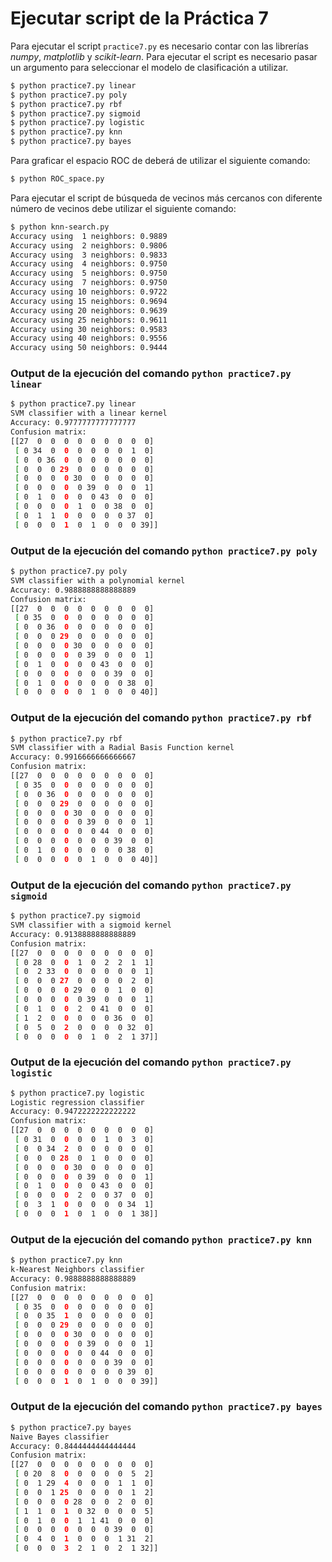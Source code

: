 # Ejecutar script de la Práctica 7

Para ejecutar el script `practice7.py` es necesario contar con las librerías _numpy_, _matplotlib_ y _scikit-learn_. Para ejecutar el script es necesario pasar un argumento para seleccionar el modelo de clasificación a utilizar.

```sh
$ python practice7.py linear
$ python practice7.py poly
$ python practice7.py rbf
$ python practice7.py sigmoid
$ python practice7.py logistic
$ python practice7.py knn
$ python practice7.py bayes
```

Para graficar el espacio ROC de deberá de utilizar el siguiente comando:

```sh
$ python ROC_space.py
```

Para ejecutar el script de búsqueda de vecinos más cercanos con diferente número de vecinos debe utilizar el siguiente comando:

```sh
$ python knn-search.py
Accuracy using  1 neighbors: 0.9889
Accuracy using  2 neighbors: 0.9806
Accuracy using  3 neighbors: 0.9833
Accuracy using  4 neighbors: 0.9750
Accuracy using  5 neighbors: 0.9750
Accuracy using  7 neighbors: 0.9750
Accuracy using 10 neighbors: 0.9722
Accuracy using 15 neighbors: 0.9694
Accuracy using 20 neighbors: 0.9639
Accuracy using 25 neighbors: 0.9611
Accuracy using 30 neighbors: 0.9583
Accuracy using 40 neighbors: 0.9556
Accuracy using 50 neighbors: 0.9444
```

### Output de la ejecución del comando `python practice7.py linear`

```sh
$ python practice7.py linear
SVM classifier with a linear kernel
Accuracy: 0.9777777777777777
Confusion matrix:
[[27  0  0  0  0  0  0  0  0  0]
 [ 0 34  0  0  0  0  0  0  1  0]
 [ 0  0 36  0  0  0  0  0  0  0]
 [ 0  0  0 29  0  0  0  0  0  0]
 [ 0  0  0  0 30  0  0  0  0  0]
 [ 0  0  0  0  0 39  0  0  0  1]
 [ 0  1  0  0  0  0 43  0  0  0]
 [ 0  0  0  0  1  0  0 38  0  0]
 [ 0  1  1  0  0  0  0  0 37  0]
 [ 0  0  0  1  0  1  0  0  0 39]]
```

### Output de la ejecución del comando `python practice7.py poly`

```sh
$ python practice7.py poly
SVM classifier with a polynomial kernel
Accuracy: 0.9888888888888889
Confusion matrix:
[[27  0  0  0  0  0  0  0  0  0]
 [ 0 35  0  0  0  0  0  0  0  0]
 [ 0  0 36  0  0  0  0  0  0  0]
 [ 0  0  0 29  0  0  0  0  0  0]
 [ 0  0  0  0 30  0  0  0  0  0]
 [ 0  0  0  0  0 39  0  0  0  1]
 [ 0  1  0  0  0  0 43  0  0  0]
 [ 0  0  0  0  0  0  0 39  0  0]
 [ 0  1  0  0  0  0  0  0 38  0]
 [ 0  0  0  0  0  1  0  0  0 40]]
```

### Output de la ejecución del comando `python practice7.py rbf`

```sh
$ python practice7.py rbf
SVM classifier with a Radial Basis Function kernel
Accuracy: 0.9916666666666667
Confusion matrix:
[[27  0  0  0  0  0  0  0  0  0]
 [ 0 35  0  0  0  0  0  0  0  0]
 [ 0  0 36  0  0  0  0  0  0  0]
 [ 0  0  0 29  0  0  0  0  0  0]
 [ 0  0  0  0 30  0  0  0  0  0]
 [ 0  0  0  0  0 39  0  0  0  1]
 [ 0  0  0  0  0  0 44  0  0  0]
 [ 0  0  0  0  0  0  0 39  0  0]
 [ 0  1  0  0  0  0  0  0 38  0]
 [ 0  0  0  0  0  1  0  0  0 40]]
```

### Output de la ejecución del comando `python practice7.py sigmoid`

```sh
$ python practice7.py sigmoid
SVM classifier with a sigmoid kernel
Accuracy: 0.9138888888888889
Confusion matrix:
[[27  0  0  0  0  0  0  0  0  0]
 [ 0 28  0  0  1  0  2  2  1  1]
 [ 0  2 33  0  0  0  0  0  0  1]
 [ 0  0  0 27  0  0  0  0  2  0]
 [ 0  0  0  0 29  0  0  1  0  0]
 [ 0  0  0  0  0 39  0  0  0  1]
 [ 0  1  0  0  2  0 41  0  0  0]
 [ 1  2  0  0  0  0  0 36  0  0]
 [ 0  5  0  2  0  0  0  0 32  0]
 [ 0  0  0  0  0  1  0  2  1 37]]
```

### Output de la ejecución del comando `python practice7.py logistic`

```sh
$ python practice7.py logistic
Logistic regression classifier
Accuracy: 0.9472222222222222
Confusion matrix:
[[27  0  0  0  0  0  0  0  0  0]
 [ 0 31  0  0  0  0  1  0  3  0]
 [ 0  0 34  2  0  0  0  0  0  0]
 [ 0  0  0 28  0  1  0  0  0  0]
 [ 0  0  0  0 30  0  0  0  0  0]
 [ 0  0  0  0  0 39  0  0  0  1]
 [ 0  1  0  0  0  0 43  0  0  0]
 [ 0  0  0  0  2  0  0 37  0  0]
 [ 0  3  1  0  0  0  0  0 34  1]
 [ 0  0  0  1  0  1  0  0  1 38]]
```

### Output de la ejecución del comando `python practice7.py knn`

```sh
$ python practice7.py knn
k-Nearest Neighbors classifier
Accuracy: 0.9888888888888889
Confusion matrix:
[[27  0  0  0  0  0  0  0  0  0]
 [ 0 35  0  0  0  0  0  0  0  0]
 [ 0  0 35  1  0  0  0  0  0  0]
 [ 0  0  0 29  0  0  0  0  0  0]
 [ 0  0  0  0 30  0  0  0  0  0]
 [ 0  0  0  0  0 39  0  0  0  1]
 [ 0  0  0  0  0  0 44  0  0  0]
 [ 0  0  0  0  0  0  0 39  0  0]
 [ 0  0  0  0  0  0  0  0 39  0]
 [ 0  0  0  1  0  1  0  0  0 39]]
```

### Output de la ejecución del comando `python practice7.py bayes`

```sh
$ python practice7.py bayes
Naive Bayes classifier
Accuracy: 0.8444444444444444
Confusion matrix:
[[27  0  0  0  0  0  0  0  0  0]
 [ 0 20  8  0  0  0  0  0  5  2]
 [ 0  1 29  4  0  0  0  1  1  0]
 [ 0  0  1 25  0  0  0  0  1  2]
 [ 0  0  0  0 28  0  0  2  0  0]
 [ 1  1  0  1  0 32  0  0  0  5]
 [ 0  1  0  0  1  1 41  0  0  0]
 [ 0  0  0  0  0  0  0 39  0  0]
 [ 0  4  0  1  0  0  0  1 31  2]
 [ 0  0  0  3  2  1  0  2  1 32]]
```
